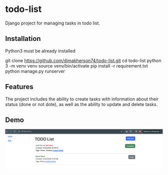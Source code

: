 # todo-list

Django project for managing tasks in todo list.

## Installation

Python3 must be already installed


git clone https://github.com/dimakherson74/todo-list.git
cd todo-list
python 3 -m venv venv
source venv/bin/activate
pip install -r requirement.txt
python manage.py runserver

## Features

The project includes the ability to create tasks with information about their status (done or not dote), as well as the ability to update and delete tasks.

## Demo

![demo.png](demo.png)
